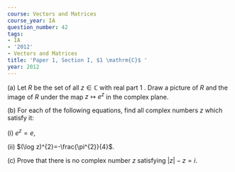```yaml
---
course: Vectors and Matrices
course_year: IA
question_number: 42
tags:
- IA
- '2012'
- Vectors and Matrices
title: 'Paper 1, Section I, $1 \mathrm{C}$ '
year: 2012
---
```




(a) Let $R$ be the set of all $z \in \mathbb{C}$ with real part 1 . Draw a picture of $R$ and the image of $R$ under the map $z \mapsto e^{z}$ in the complex plane.

(b) For each of the following equations, find all complex numbers $z$ which satisfy it:

(i) $e^{z}=e$,

(ii) $(\log z)^{2}=-\frac{\pi^{2}}{4}$.

(c) Prove that there is no complex number $z$ satisfying $|z|-z=i$.